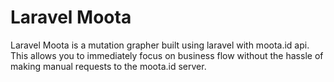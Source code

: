 # Laravel Moota
Laravel Moota is a mutation grapher built using laravel with moota.id api. This allows you to immediately focus on business flow without the hassle of making manual requests to the moota.id server.

